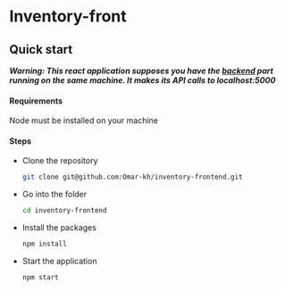 # Inventory-front

## Quick start

***Warning: This react application supposes you have the [backend](https://github.com/Omar-kh/inventory-backend) part running on the same machine. It makes its API calls to localhost:5000***

#### Requirements

Node must be installed on your machine

#### Steps

- Clone the repository

  ```bash
  git clone git@github.com:Omar-kh/inventory-frontend.git
  ```

- Go into the folder

  ```bash
  cd inventory-frontend
  ```

- Install the packages

  ```bash
  npm install
  ```

- Start the application

  ```bash
  npm start
  ```

  
